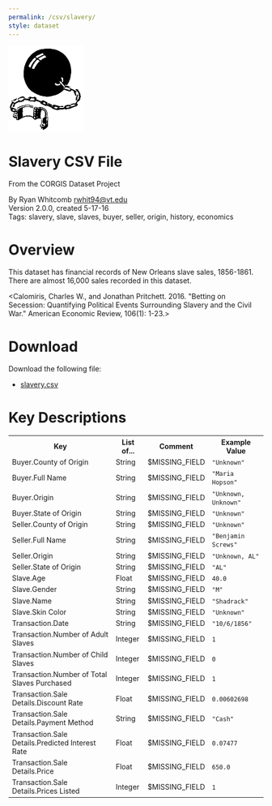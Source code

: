 ```yaml
---
permalink: /csv/slavery/
style: dataset
---
```


<img class="img-thumbnail float-right"
     src="/images/datasets/slavery-icon.png"
     alt="slavery icon"
     role="presentation">

# Slavery CSV File

<p class='lead'>From the CORGIS Dataset Project</p>

<span class='text-muted'>By Ryan Whitcomb <rwhit94@vt.edu></span><br>
<span class='text-muted'>Version 2.0.0, created 5-17-16</span><br>
<span class='text-muted'>Tags: slavery, slave, slaves, buyer, seller, origin, history, economics</span>

# Overview

This dataset has financial records of New Orleans slave sales, 1856-1861. There are almost 16,000 sales recorded in this dataset.


<Calomiris, Charles W., and Jonathan Pritchett. 2016. "Betting on Secession: Quantifying Political Events Surrounding Slavery and the Civil War." American Economic Review, 106(1): 1-23.>




# Download

Download the following file:

* <a href='../../datasets/csv/slavery/slavery.csv' download>slavery.csv <span class="fas fa-download"></span></a>

# Key Descriptions
    
<table class='table table-condensed table-striped table-bordered table-hover'>
<tr>
    <th class=''>Key</th>
    <th class=''>List of...</th>
    <th class=''>Comment</th>
    <th class=''>Example Value</th>
</tr>

<tr>
    <td>Buyer.County of Origin</td>
    <td>String</td> 
    <td>$MISSING_FIELD</td>
    <td><code>"Unknown"</code></td>
</tr>

<tr>
    <td>Buyer.Full Name</td>
    <td>String</td> 
    <td>$MISSING_FIELD</td>
    <td><code>"Maria Hopson"</code></td>
</tr>

<tr>
    <td>Buyer.Origin</td>
    <td>String</td> 
    <td>$MISSING_FIELD</td>
    <td><code>"Unknown, Unknown"</code></td>
</tr>

<tr>
    <td>Buyer.State of Origin</td>
    <td>String</td> 
    <td>$MISSING_FIELD</td>
    <td><code>"Unknown"</code></td>
</tr>

<tr>
    <td>Seller.County of Origin</td>
    <td>String</td> 
    <td>$MISSING_FIELD</td>
    <td><code>"Unknown"</code></td>
</tr>

<tr>
    <td>Seller.Full Name</td>
    <td>String</td> 
    <td>$MISSING_FIELD</td>
    <td><code>"Benjamin Screws"</code></td>
</tr>

<tr>
    <td>Seller.Origin</td>
    <td>String</td> 
    <td>$MISSING_FIELD</td>
    <td><code>"Unknown, AL"</code></td>
</tr>

<tr>
    <td>Seller.State of Origin</td>
    <td>String</td> 
    <td>$MISSING_FIELD</td>
    <td><code>"AL"</code></td>
</tr>

<tr>
    <td>Slave.Age</td>
    <td>Float</td> 
    <td>$MISSING_FIELD</td>
    <td><code>40.0</code></td>
</tr>

<tr>
    <td>Slave.Gender</td>
    <td>String</td> 
    <td>$MISSING_FIELD</td>
    <td><code>"M"</code></td>
</tr>

<tr>
    <td>Slave.Name</td>
    <td>String</td> 
    <td>$MISSING_FIELD</td>
    <td><code>"Shadrack"</code></td>
</tr>

<tr>
    <td>Slave.Skin Color</td>
    <td>String</td> 
    <td>$MISSING_FIELD</td>
    <td><code>"Unknown"</code></td>
</tr>

<tr>
    <td>Transaction.Date</td>
    <td>String</td> 
    <td>$MISSING_FIELD</td>
    <td><code>"10/6/1856"</code></td>
</tr>

<tr>
    <td>Transaction.Number of Adult Slaves</td>
    <td>Integer</td> 
    <td>$MISSING_FIELD</td>
    <td><code>1</code></td>
</tr>

<tr>
    <td>Transaction.Number of Child Slaves</td>
    <td>Integer</td> 
    <td>$MISSING_FIELD</td>
    <td><code>0</code></td>
</tr>

<tr>
    <td>Transaction.Number of Total Slaves Purchased</td>
    <td>Integer</td> 
    <td>$MISSING_FIELD</td>
    <td><code>1</code></td>
</tr>

<tr>
    <td>Transaction.Sale Details.Discount Rate</td>
    <td>Float</td> 
    <td>$MISSING_FIELD</td>
    <td><code>0.00602698</code></td>
</tr>

<tr>
    <td>Transaction.Sale Details.Payment Method</td>
    <td>String</td> 
    <td>$MISSING_FIELD</td>
    <td><code>"Cash"</code></td>
</tr>

<tr>
    <td>Transaction.Sale Details.Predicted Interest Rate</td>
    <td>Float</td> 
    <td>$MISSING_FIELD</td>
    <td><code>0.07477</code></td>
</tr>

<tr>
    <td>Transaction.Sale Details.Price</td>
    <td>Float</td> 
    <td>$MISSING_FIELD</td>
    <td><code>650.0</code></td>
</tr>

<tr>
    <td>Transaction.Sale Details.Prices Listed</td>
    <td>Integer</td> 
    <td>$MISSING_FIELD</td>
    <td><code>1</code></td>
</tr>

</table>